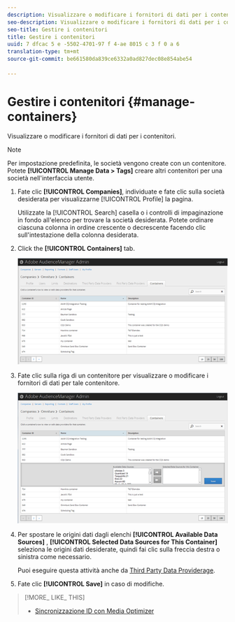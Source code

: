 ```yaml
---
description: Visualizzare o modificare i fornitori di dati per i contenitori.
seo-description: Visualizzare o modificare i fornitori di dati per i contenitori.
seo-title: Gestire i contenitori
title: Gestire i contenitori
uuid: 7 dfcac 5 e -5502-4701-97 f 4-ae 8015 c 3 f 0 a 6
translation-type: tm+mt
source-git-commit: be661580da839ce6332a0ad827dec08e854abe54

---
```



# Gestire i contenitori {#manage-containers}

Visualizzare o modificare i fornitori di dati per i contenitori.

<!-- t_containers.xml -->

>[!NOTE]
>
>Per impostazione predefinita, le società vengono create con un contenitore. Potete **[!UICONTROL Manage Data > Tags]** creare altri contenitori per una società nell'interfaccia utente.

1. Fate clic **[!UICONTROL Companies]**, individuate e fate clic sulla società desiderata per visualizzarne [!UICONTROL Profile] la pagina.

   Utilizzate la [!UICONTROL Search] casella o i controlli di impaginazione in fondo all'elenco per trovare la società desiderata. Potete ordinare ciascuna colonna in ordine crescente o decrescente facendo clic sull'intestazione della colonna desiderata.

1. Click the **[!UICONTROL Containers]** tab.

   ![](assets/containers.png)

1. Fate clic sulla riga di un contenitore per visualizzare o modificare i fornitori di dati per tale contenitore.

   ![Risultato passaggio](assets/containers_edit.png)

1. Per spostare le origini dati dagli elenchi **[!UICONTROL Available Data Sources]** , **[!UICONTROL Selected Data Sources for This Container]** seleziona le origini dati desiderate, quindi fai clic sulla freccia destra o sinistra come necessario.

   Puoi eseguire questa attività anche da [Third Party Data Providerage](../companies/admin-third-party-providers.md#task_E942DD674D794BA6B8EFD52FD866E689).

1. Fate clic **[!UICONTROL Save]** in caso di modifiche.

>[!MORE_ LIKE_ THIS]
>
>* [Sincronizzazione ID con Media Optimizer](../companies/admin-amo-sync.md#concept_2B5537233DAA4860B3503B344F937D83)

